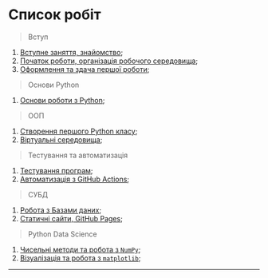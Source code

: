 # Список робіт

> Вступ
1. [Вступне заняття, знайомство](./1_lesson.md);
1. [Початок роботи, організація робочого середовища](./2_lesson.md);
1. [Оформлення та здача першої роботи](./3_results_formatting.md);
> Основи Python 
1. [Основи роботи з Python](./4_python_basics.md);
> ООП
1. [Створення першого Python класу](./5_first_class.md);
1. [Віртуальні середовища](./6_virtualenvs.md);
> Тестування та автоматизація
1. [Тестування програм](./7_testing.md);
1. [Автоматизація з GitHub Actions](./8_github_actions.md);
> СУБД 
1. [Робота з Базами даних](./9_databases.md);
1. [Статичні сайти, GitHub Pages](./10_github_pages.md);
> Python Data Science 
1. [Чисельні методи та робота з `NumPy`](./11_numpy.md);
1. [Візуалізація та робота з `matplotlib`](./12_matplotlib.md);

---